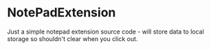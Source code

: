 # NotePadExtension
Just a simple notepad extension source code - will store data to local storage so shouldn't clear when you click out.

